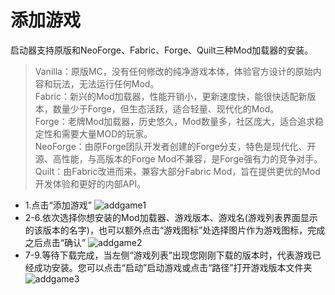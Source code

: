 # 添加游戏
启动器支持原版和NeoForge、Fabric、Forge、Quilt三种Mod加载器的安装。
> Vanilla：原版MC，没有任何修改的纯净游戏本体，体验官方设计的原始内容和玩法，无法运行任何Mod。\
> Fabric：新兴的Mod加载器，性能开销小，更新速度快，能很快适配新版本，数量少于Forge，但生态活跃，适合轻量、现代化的Mod。\
> Forge：老牌Mod加载器，历史悠久，Mod数量多，社区庞大，适合追求稳定性和需要大量MOD的玩家。\
> NeoForge：由原Forge团队开发者创建的Forge分支，特色是现代化、开源、高性能，与高版本的Forge Mod不兼容，是Forge强有力的竞争对手。\
> Quilt：由Fabric改进而来，兼容大部分Fabric Mod，旨在提供更优的Mod开发体验和更好的内部API。

- 1.点击“添加游戏”
![addgame1](/resources/addgame/1.png)
- 2-6.依次选择你想安装的Mod加载器、游戏版本、游戏名(游戏列表界面显示的该版本的名字)，也可以额外点击“游戏图标”处选择图片作为游戏图标，完成之后点击“确认”
![addgame2](/resources/addgame/2.png)
- 7-9.等待下载完成，当左侧“游戏列表”出现您刚刚下载的版本时，代表游戏已经成功安装。您可以点击“启动”启动游戏或点击“路径”打开游戏版本文件夹
![addgame3](/resources/addgame/3.png)
